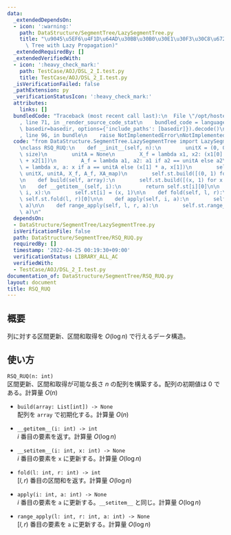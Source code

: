 ```yaml
---
data:
  _extendedDependsOn:
  - icon: ':warning:'
    path: DataStructure/SegmentTree/LazySegmentTree.py
    title: "\u9045\u5EF6\u4F1D\u64AD\u30BB\u30B0\u30E1\u30F3\u30C8\u6728 (Segment\
      \ Tree with Lazy Propagation)"
  _extendedRequiredBy: []
  _extendedVerifiedWith:
  - icon: ':heavy_check_mark:'
    path: TestCase/AOJ/DSL_2_I.test.py
    title: TestCase/AOJ/DSL_2_I.test.py
  _isVerificationFailed: false
  _pathExtension: py
  _verificationStatusIcon: ':heavy_check_mark:'
  attributes:
    links: []
  bundledCode: "Traceback (most recent call last):\n  File \"/opt/hostedtoolcache/Python/3.10.6/x64/lib/python3.10/site-packages/onlinejudge_verify/documentation/build.py\"\
    , line 71, in _render_source_code_stat\n    bundled_code = language.bundle(stat.path,\
    \ basedir=basedir, options={'include_paths': [basedir]}).decode()\n  File \"/opt/hostedtoolcache/Python/3.10.6/x64/lib/python3.10/site-packages/onlinejudge_verify/languages/python.py\"\
    , line 96, in bundle\n    raise NotImplementedError\nNotImplementedError\n"
  code: "from DataStructure.SegmentTree.LazySegmentTree import LazySegmentTree\n\n\
    \nclass RSQ_RUQ:\n    def __init__(self, n):\n        unitX = (0, 0)  # (value,\
    \ size)\n        unitA = None\n        X_f = lambda x1, x2: (x1[0] + x2[0], x1[1]\
    \ + x2[1])\n        A_f = lambda a1, a2: a1 if a2 == unitA else a2\n        XA_map\
    \ = lambda x, a: x if a == unitA else (x[1] * a, x[1])\n        self.st = LazySegmentTree(n,\
    \ unitX, unitA, X_f, A_f, XA_map)\n        self.st.build([(0, 1) for i in range(n)])\n\
    \n    def build(self, array):\n        self.st.build([(x, 1) for x in array])\n\
    \n    def __getitem__(self, i):\n        return self.st[i][0]\n\n    def __setitem__(self,\
    \ i, x):\n        self.st[i] = (x, 1)\n\n    def fold(self, l, r):\n        return\
    \ self.st.fold(l, r)[0]\n\n    def apply(self, i, a):\n        self.st.apply(i,\
    \ a)\n\n    def range_apply(self, l, r, a):\n        self.st.range_apply(l, r,\
    \ a)\n"
  dependsOn:
  - DataStructure/SegmentTree/LazySegmentTree.py
  isVerificationFile: false
  path: DataStructure/SegmentTree/RSQ_RUQ.py
  requiredBy: []
  timestamp: '2022-04-25 00:19:30+09:00'
  verificationStatus: LIBRARY_ALL_AC
  verifiedWith:
  - TestCase/AOJ/DSL_2_I.test.py
documentation_of: DataStructure/SegmentTree/RSQ_RUQ.py
layout: document
title: RSQ_RUQ
---
```


## 概要
列に対する区間更新、区間和取得を $O(\log n)$ で行えるデータ構造。

## 使い方
`RSQ_RUQ(n: int)`  
区間更新、区間和取得が可能な長さ $n$ の配列を構築する。配列の初期値は $0$ である。計算量 $O(n)$

- `build(array: List[int]) -> None`  
配列を `array` で初期化する。計算量 $O(n)$

- `__getitem__(i: int) -> int`  
$i$ 番目の要素を返す。計算量 $O(\log n)$

- `__setitem__(i: int, x: int) -> None`  
$i$ 番目の要素を `x` に更新する。計算量 $O(\log n)$

- `fold(l: int, r: int) -> int`  
$[l, r)$ 番目の区間和を返す。計算量 $O(\log n)$

- `apply(i: int, a: int) -> None`  
$i$ 番目の要素を `a` に更新する。`__setitem__` と同じ。計算量 $O(\log n)$

- `range_apply(l: int, r: int, a: int) -> None`  
$[l, r)$ 番目の要素を `a` に更新する。計算量 $O(\log n)$
